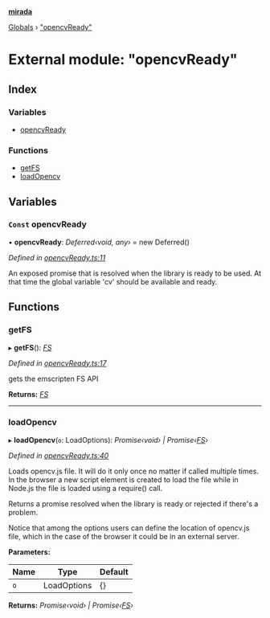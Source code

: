 **[mirada](../README.md)**

[Globals](../README.md) › ["opencvReady"](_opencvready_.md)

# External module: "opencvReady"

## Index

### Variables

* [opencvReady](_opencvready_.md#const-opencvready)

### Functions

* [getFS](_opencvready_.md#getfs)
* [loadOpencv](_opencvready_.md#loadopencv)

## Variables

### `Const` opencvReady

• **opencvReady**: *Deferred‹void, any›* =  new Deferred<void>()

*Defined in [opencvReady.ts:11](https://github.com/cancerberoSgx/mirada/blob/d67acf6/mirada/src/opencvReady.ts#L11)*

An exposed promise that is resolved when the library is ready to be used.
At that time the global variable 'cv' should be available and ready.

## Functions

###  getFS

▸ **getFS**(): *[FS](../interfaces/_types_emscripten_.fs.md)*

*Defined in [opencvReady.ts:17](https://github.com/cancerberoSgx/mirada/blob/d67acf6/mirada/src/opencvReady.ts#L17)*

gets the emscripten FS API

**Returns:** *[FS](../interfaces/_types_emscripten_.fs.md)*

___

###  loadOpencv

▸ **loadOpencv**(`o`: LoadOptions): *Promise‹void› | Promise‹[FS](../interfaces/_types_emscripten_.fs.md)›*

*Defined in [opencvReady.ts:40](https://github.com/cancerberoSgx/mirada/blob/d67acf6/mirada/src/opencvReady.ts#L40)*

Loads opencv.js file. It will do it only once no matter if called multiple times.
In the browser a new script element is created to load the file while in Node.js
the file is loaded using a require() call.

Returns a promise resolved when the library is ready or rejected if there's a problem.

Notice that among the options users can define the location of opencv.js file, which
in the case of the browser it could be in an external server.

**Parameters:**

Name | Type | Default |
------ | ------ | ------ |
`o` | LoadOptions |  {} |

**Returns:** *Promise‹void› | Promise‹[FS](../interfaces/_types_emscripten_.fs.md)›*